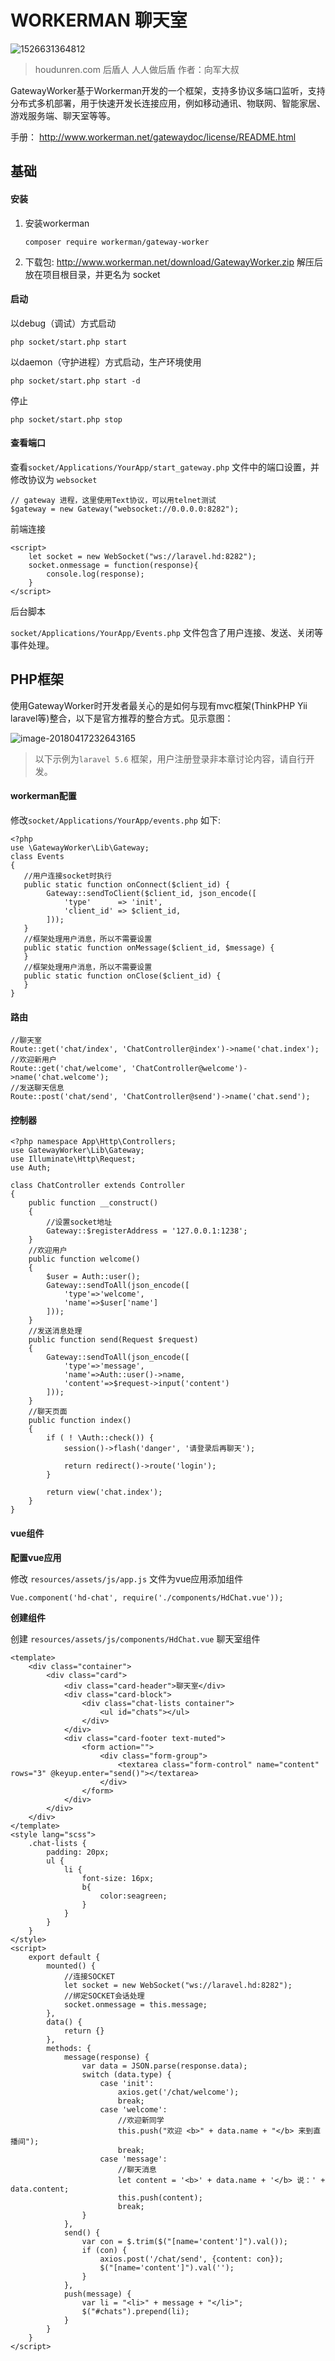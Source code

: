 # WORKERMAN 聊天室

![1526631364812](assets/1526631364812-1710750.png)

> houdunren.com 后盾人 人人做后盾  作者：向军大叔 

GatewayWorker基于Workerman开发的一个框架，支持多协议多端口监听，支持分布式多机部署，用于快速开发长连接应用，例如移动通讯、物联网、智能家居、游戏服务端、聊天室等等。

手册： http://www.workerman.net/gatewaydoc/license/README.html

## 基础

#### 安装

1. 安装workerman

   ```
   composer require workerman/gateway-worker
   ```

2. 下载包: http://www.workerman.net/download/GatewayWorker.zip 解压后放在项目根目录，并更名为 socket

#### 启动

以debug（调试）方式启动

```
php socket/start.php start
```

以daemon（守护进程）方式启动，生产环境使用

```
php socket/start.php start -d
```

停止

```
php socket/start.php stop
```

#### 查看端口

查看`socket/Applications/YourApp/start_gateway.php`  文件中的端口设置，并修改协议为 `websocket`

```
// gateway 进程，这里使用Text协议，可以用telnet测试
$gateway = new Gateway("websocket://0.0.0.0:8282");
```

前端连接

```
<script>
    let socket = new WebSocket("ws://laravel.hd:8282");
    socket.onmessage = function(response){
        console.log(response);
    }
</script>
```

后台脚本

`socket/Applications/YourApp/Events.php` 文件包含了用户连接、发送、关闭等事件处理。



## PHP框架

使用GatewayWorker时开发者最关心的是如何与现有mvc框架(ThinkPHP Yii laravel等)整合，以下是官方推荐的整合方式。见示意图：

![image-20180417232643165](assets/image-20180417232643165.png)

> 以下示例为`laravel 5.6` 框架，用户注册登录非本章讨论内容，请自行开发。

#### workerman配置

修改`socket/Applications/YourApp/events.php`  如下:

```
<?php
use \GatewayWorker\Lib\Gateway;
class Events
{
   //用户连接socket时执行
   public static function onConnect($client_id) {
        Gateway::sendToClient($client_id, json_encode([
            'type'      => 'init',
            'client_id' => $client_id,
        ]));
   }
   //框架处理用户消息，所以不需要设置
   public static function onMessage($client_id, $message) {
   }
   //框架处理用户消息，所以不需要设置
   public static function onClose($client_id) {
   }
}

```

#### 路由

```
//聊天室
Route::get('chat/index', 'ChatController@index')->name('chat.index');
//欢迎新用户
Route::get('chat/welcome', 'ChatController@welcome')->name('chat.welcome');
//发送聊天信息
Route::post('chat/send', 'ChatController@send')->name('chat.send');
```

#### 控制器

```
<?php namespace App\Http\Controllers;
use GatewayWorker\Lib\Gateway;
use Illuminate\Http\Request;
use Auth;

class ChatController extends Controller
{
    public function __construct()
    {
    	//设置socket地址
        Gateway::$registerAddress = '127.0.0.1:1238';
    }
	//欢迎用户
    public function welcome()
    {
        $user = Auth::user();
        Gateway::sendToAll(json_encode([
            'type'=>'welcome',
            'name'=>$user['name']
        ]));
    }
	//发送消息处理
    public function send(Request $request)
    {
        Gateway::sendToAll(json_encode([
            'type'=>'message',
            'name'=>Auth::user()->name,
            'content'=>$request->input('content')
        ]));
    }
	//聊天页面
    public function index()
    {
        if ( ! \Auth::check()) {
            session()->flash('danger', '请登录后再聊天');

            return redirect()->route('login');
        }

        return view('chat.index');
    }
}
```

#### vue组件

**配置vue应用**

修改 `resources/assets/js/app.js` 文件为vue应用添加组件

```
Vue.component('hd-chat', require('./components/HdChat.vue'));
```

**创建组件**

创建 `resources/assets/js/components/HdChat.vue` 聊天室组件

```
<template> 
    <div class="container">
        <div class="card">
            <div class="card-header">聊天室</div>
            <div class="card-block">
                <div class="chat-lists container">
                    <ul id="chats"></ul>
                </div>
            </div>
            <div class="card-footer text-muted">
                <form action="">
                    <div class="form-group">
                        <textarea class="form-control" name="content" rows="3" @keyup.enter="send()"></textarea>
                    </div>
                </form>
            </div>
        </div>
    </div>
</template>
<style lang="scss">
    .chat-lists {
        padding: 20px;
        ul {
            li {
                font-size: 16px;
                b{
                    color:seagreen;
                }
            }
        }
    }
</style>
<script>
    export default {
        mounted() {
            //连接SOCKET
            let socket = new WebSocket("ws://laravel.hd:8282");
            //绑定SOCKET会话处理
            socket.onmessage = this.message;
        },
        data() {
            return {}
        },
        methods: {
            message(response) {
                var data = JSON.parse(response.data);
                switch (data.type) {
                    case 'init':
                        axios.get('/chat/welcome');
                        break;
                    case 'welcome':
                        //欢迎新同学
                        this.push("欢迎 <b>" + data.name + "</b> 来到直播间");
                        break;
                    case 'message':
                        //聊天消息
                        let content = '<b>' + data.name + '</b> 说：' + data.content;
                        this.push(content);
                        break;
                }
            },
            send() {
                var con = $.trim($("[name='content']").val());
                if (con) {
                    axios.post('/chat/send', {content: con});
                    $("[name='content']").val('');
                }
            },
            push(message) {
                var li = "<li>" + message + "</li>";
                $("#chats").prepend(li);
            }
        }
    }
</script>
```